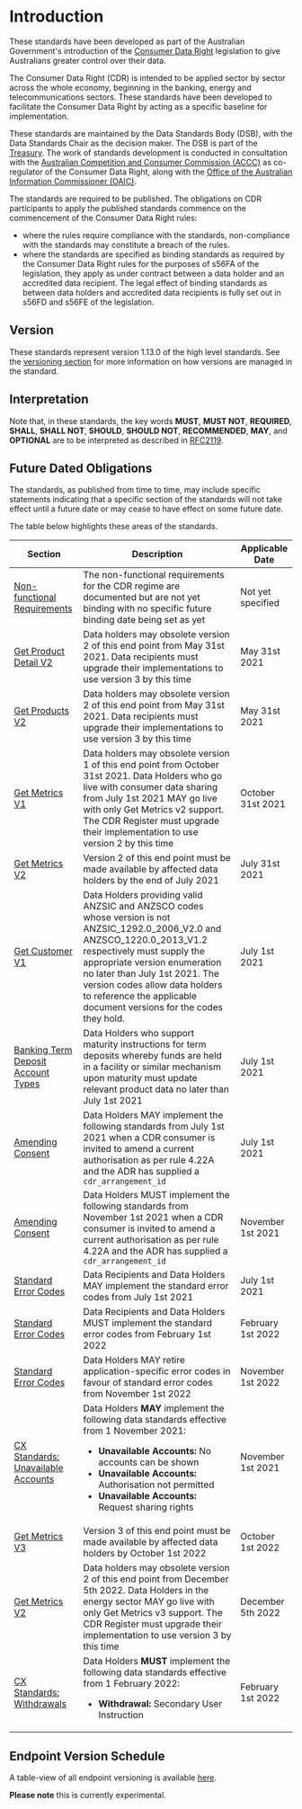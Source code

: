 # Introduction
These standards have been developed as part of the Australian Government's introduction of the [Consumer Data Right](https://www.accc.gov.au/focus-areas/consumer-data-right "ACCC Consumer Data Right webpage") legislation to give Australians greater control over their data.

The Consumer Data Right (CDR) is intended to be applied sector by sector across the whole economy, beginning in the banking, energy and telecommunications sectors.  These standards have been developed to facilitate the Consumer Data Right by acting as a specific baseline for implementation.

These standards are maintained by the Data Standards Body (DSB), with the Data Standards Chair as the decision maker.  The DSB is part of the [Treasury](https://www.directory.gov.au/portfolios/treasury/data-standards-body "Data Standards Body"). The work of standards development is conducted in consultation with the [Australian Competition and Consumer Commission (ACCC)](https://www.accc.gov.au/focus-areas/consumer-data-right-cdr-0 "ACCC's CDR webpage") as co-regulator of the Consumer Data Right, along with the [Office of the Australian Information Commissioner (OAIC)](https://www.oaic.gov.au/consumer-data-right/about-the-consumer-data-right/ "OAIC CDR webpage").

The standards are required to be published. The obligations on CDR participants to apply the published standards commence on the commencement of the Consumer Data Right rules:

- where the rules require compliance with the standards, non-compliance with the standards may constitute a breach of the rules.
- where the standards are specified as binding standards as required by the Consumer Data Right rules for the purposes of s56FA of the legislation, they apply as under contract between a data holder and an accredited data recipient.  The legal effect of binding standards as between data holders and accredited data recipients is fully set out in s56FD and s56FE of the legislation.

## Version

These standards represent version 1.13.0 of the high level standards.  See the [versioning section](#versioning) for more information on how versions are managed in the standard.

## Interpretation

Note that, in these standards, the key words **MUST**, **MUST NOT**, **REQUIRED**, **SHALL**, **SHALL NOT**, **SHOULD**, **SHOULD NOT**, **RECOMMENDED**, **MAY**, and **OPTIONAL** are to be interpreted as described in [RFC2119](http://tools.ietf.org/html/rfc2119).


## Future Dated Obligations

The standards, as published from time to time, may include specific statements indicating that a specific section of the standards will not take effect until a future date or may cease to have effect on some future date.

The table below highlights these areas of the standards.

|Section|Description|Applicable Date|
|-------|-----------|---------------|
|[Non-functional Requirements](#non-functional-requirements)|The non-functional requirements for the CDR regime are documented but are not yet binding with no specific future binding date being set as yet|Not yet specified|
|[Get Product Detail V2](#get-products)|Data holders may obsolete version 2 of this end point from May 31st 2021.  Data recipients must upgrade their implementations to use version 3 by this time|May 31st 2021|
|[Get Products V2](#get-products)|Data holders may obsolete version 2 of this end point from May 31st 2021.  Data recipients must upgrade their implementations to use version 3 by this time|May 31st 2021|
|[Get Metrics V1](#get-metrics)|Data holders may obsolete version 1 of this end point from October 31st 2021. Data Holders who go live with consumer data sharing from July 1st 2021 MAY go live with only Get Metrics v2 support. The CDR Register must upgrade their implementation to use version 2 by this time|October 31st 2021|
|[Get Metrics V2](#get-metrics)|Version 2 of this end point must be made available by affected data holders by the end of July 2021|July 31st 2021|
| [Get Customer V1](#get-customer) | Data Holders providing valid ANZSIC and ANZSCO codes whose version is not ANZSIC_1292.0_2006_V2.0 and ANZSCO_1220.0_2013_V1.2 respectively must supply the appropriate version enumeration no later than July 1st 2021. The version codes allow data holders to reference the applicable document versions for the codes they hold. | July 1st 2021 |
| [Banking Term Deposit Account Types](#product-amp-account-components) | Data Holders who support maturity instructions for term deposits whereby funds are held in a facility or similar mechanism upon maturity must update relevant product data no later than July 1st 2021 | July 1st 2021 |
| [Amending Consent](#amending-authorisation-standards) |Data Holders MAY implement the following standards from July 1st 2021 when a CDR consumer is invited to amend a current authorisation as per rule 4.22A and the ADR has supplied a `cdr_arrangement_id`| July 1st 2021|
| [Amending Consent](#amending-authorisation-standards)|Data Holders MUST implement the following standards from November 1st 2021 when a CDR consumer is invited to amend a current authorisation as per rule 4.22A and the ADR has supplied a `cdr_arrangement_id`|November 1st 2021|
| [Standard Error Codes](#error-codes) | Data Recipients and Data Holders MAY implement the standard error codes from July 1st 2021 | July 1st 2021 |
| [Standard Error Codes](#error-codes) | Data Recipients and Data Holders MUST implement the standard error codes from February 1st 2022 | February 1st 2022 |
| [Standard Error Codes](#error-codes) | Data Holders MAY retire application-specific error codes in favour of standard error codes from November 1st 2022 | November 1st 2022 |
| [CX Standards: Unavailable Accounts](#authorisation-standards)|Data Holders **MAY** implement the following data standards effective from 1 November 2021:<ul><li>**Unavailable Accounts:** No accounts can be shown</li><li>**Unavailable Accounts:** Authorisation not permitted</li><li>**Unavailable Accounts:** Request sharing rights</li></ul>|November 1st 2021|
|[Get Metrics V3](#get-metrics)|Version 3 of this end point must be made available by affected data holders by October 1st 2022|October 1st 2022|
|[Get Metrics V2](#get-metrics)|Data holders may obsolete version 2 of this end point from December 5th 2022. Data Holders in the energy sector MAY go live with only Get Metrics v3 support. The CDR Register must upgrade their implementation to use version 3 by this time|December 5th 2022|
| [CX Standards: Withdrawals](#withdrawal-standards)|Data Holders **MUST** implement the following data standards effective from 1 February 2022:<ul><li>**Withdrawal:** Secondary User Instruction</li></ul>|February 1st 2022|

## Endpoint Version Schedule
A table-view of all endpoint versioning is available <a href='includes/endpoint-version-schedule/'>here</a>.

**Please note** this is currently experimental.
